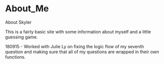# About_Me
About Skyler

This is a fairly basic site with some information about myself and a little guessing game.

180915 - Worked with Julie Ly on fixing the logic flow of my seventh question and making sure that all of my questions are wrapped in their own functions. 
